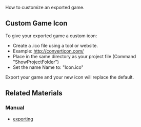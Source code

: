 How to customize an exported game.


## Custom Game Icon


To give your exported game a custom icon:

 - Create a .ico file using a tool or website. 
  - Example: http://converticon.com/
 - Place in the same directory as your project file (Command "ShowProjectFolder") 
 - Set the name Name to: "Icon.ico"

Export your game and your new icon will replace the default.

 ## Related Materials
 ### Manual
- [exporting](https://github.com/ZilchEngine/ZilchDocs/blob/master/zilch_editor_documentation/zilchmanual/editor/editorcommands/exporting.md) 

 